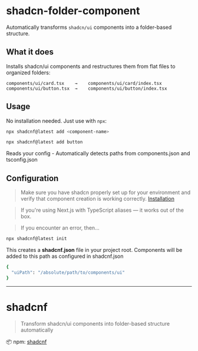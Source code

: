 # shadcn-folder-component
Automatically transforms `shadcn/ui` components into a folder-based structure.

##  What it does

Installs shadcn/ui components and restructures them from flat files to organized folders:

```
components/ui/card.tsx    →    components/ui/card/index.tsx
components/ui/button.tsx  →    components/ui/button/index.tsx
```
## Usage

No installation needed. Just use with `npx`:

```bash
npx shadcnf@latest add <component-name>
```

```bash
npx shadcnf@latest add button
```

Reads your config - Automatically detects paths from components.json and tsconfig.json

## Configuration

> Make sure you have shadcn properly set up for your environment and verify that component creation is working correctly. [Installation](https://ui.shadcn.com/docs/installation)

> If you're using Next.js with TypeScript aliases — it works out of the box.

> If you encounter an error, then...

```bash
npx shadcnf@latest init
```
This creates a **shadcnf.json** file in your project root.
Сomponents will be added to this path as configured in shadcnf.json
```bash
{
  "uiPath": "/absolute/path/to/components/ui"
}
```
---

# shadcnf

> Transform shadcn/ui components into folder-based structure automatically



📦 npm: [shadcnf](https://www.npmjs.com/package/shadcnf)